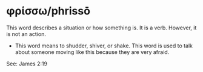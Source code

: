 # φρίσσω/phrissō
This word describes a situation or how something is. It is a verb. However, it is not an action.
* This word means to shudder, shiver, or shake. This word is used to talk about someone moving like this because they are very afraid.

See: James 2:19
